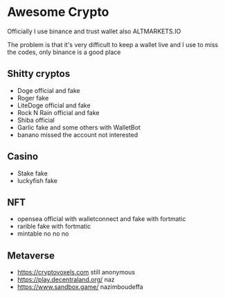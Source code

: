 # Awesome Crypto

Officially I use binance and trust wallet also ALTMARKETS.IO

The problem is that it's very difficult to keep a wallet live and I use to miss the codes, only binance is a good place

## Shitty cryptos

- Doge official and fake
- Roger fake
- LiteDoge official and fake
- Rock N Rain official and fake
- Shiba official
- Garlic fake and some others with WalletBot
- banano missed the account not interested

## Casino

- Stake fake
- luckyfish fake

## NFT

- opensea official with walletconnect and fake with fortmatic
- rarible fake with fortmatic
- mintable no no no

## Metaverse 

- https://cryptovoxels.com still anonymous
- https://play.decentraland.org/ naz
- https://www.sandbox.game/ nazimboudeffa
